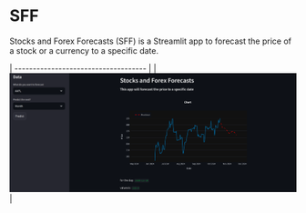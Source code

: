 # SFF

Stocks and Forex Forecasts (SFF) is a Streamlit app to forecast the price of a stock or a currency to a specific date.

| ------------------------------------ |
| ![Landing](./readme/screenshot.png) |
